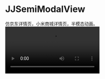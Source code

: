# JJSemiModalView
仿京东详情页，小米商城详情页，半模态动画。
![](https://github.com/QuniOS/JJSemiModalView/blob/main/JJSemiModalView.mov)
